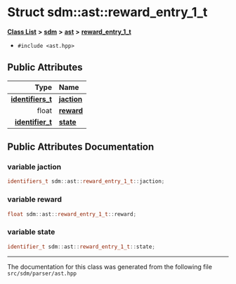 
<NavBar active_item_id="2"/>

# Struct sdm::ast::reward\_entry\_1\_t


[**Class List**](annotated.md) **>** [**sdm**](namespacesdm.md) **>** [**ast**](namespacesdm_1_1ast.md) **>** [**reward\_entry\_1\_t**](structsdm_1_1ast_1_1reward__entry__1__t.md)





* `#include <ast.hpp>`













## Public Attributes

| Type | Name |
| ---: | :--- |
|  [**identifiers\_t**](namespacesdm_1_1ast.md#typedef-identifiers-t) | [**jaction**](structsdm_1_1ast_1_1reward__entry__1__t.md#variable-jaction)  <br> |
|  float | [**reward**](structsdm_1_1ast_1_1reward__entry__1__t.md#variable-reward)  <br> |
|  [**identifier\_t**](structsdm_1_1ast_1_1identifier__t.md) | [**state**](structsdm_1_1ast_1_1reward__entry__1__t.md#variable-state)  <br> |










## Public Attributes Documentation


### variable jaction 


```cpp
identifiers_t sdm::ast::reward_entry_1_t::jaction;
```



### variable reward 


```cpp
float sdm::ast::reward_entry_1_t::reward;
```



### variable state 


```cpp
identifier_t sdm::ast::reward_entry_1_t::state;
```



------------------------------
The documentation for this class was generated from the following file `src/sdm/parser/ast.hpp`